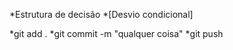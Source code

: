 *Estrutura de decisão 
*[Desvio condicional]









*git add . 
*git commit -m "qualquer coisa"
*git push
